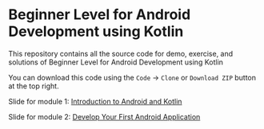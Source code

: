 # Beginner Level for Android Development using Kotlin
This repository contains all the source code for demo, exercise, and solutions of Beginner Level for Android Development using Kotlin

You can download this code using the `Code` -> `Clone` or `Download ZIP` button at the top right.

Slide for module 1:
[Introduction to Android and Kotlin](https://github.com/ferryyuwono/android-beginner/blob/main/Beginner%20Level%20for%20Android%20Development%20using%20Kotlin%20-%20Module%201.pdf)

Slide for module 2:
[Develop Your First Android Application](https://github.com/ferryyuwono/android-beginner/blob/main/Beginner%20Level%20for%20Android%20Development%20using%20Kotlin%20-%20Module%202.pdf)
